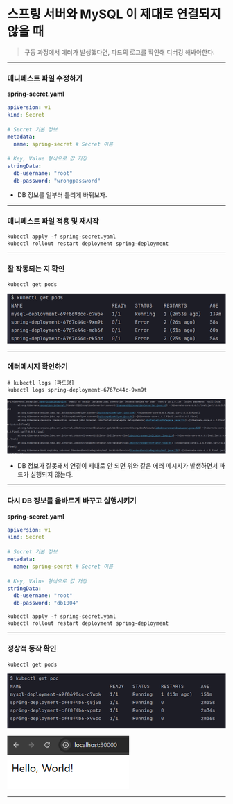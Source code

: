 # 스프링 서버와 MySQL 이 제대로 연결되지 않을 때
> 구동 과정에서 에러가 발생했다면, 파드의 로그를 확인해 디버깅 해봐야한다.

---

### 매니페스트 파일 수정하기
**spring-secret.yaml**
```yaml
apiVersion: v1
kind: Secret

# Secret 기본 정보
metadata:
  name: spring-secret # Secret 이름

# Key, Value 형식으로 값 저장
stringData:
  db-username: "root"
  db-password: "wrongpassword"
```
- DB 정보를 일부러 틀리게 바꿔보자. 

---

### 매니페스트 파일 적용 및 재시작
```shell
kubectl apply -f spring-secret.yaml
kubectl rollout restart deployment spring-deployment
```

---

### 잘 작동되는 지 확인
```shell
kubectl get pods
```
![wrong-password-mysql-1](./imgs/wrong-password-mysql-1.png)

---

### 에러메시지 확인하기
```shell
# kubectl logs [파드명]
kubectl logs spring-deployment-6767c44c-9xm9t
```
![wrong-password-mysql-2](./imgs/wrong-password-mysql-2.png)

- DB 정보가 잘못돼서 연결이 제대로 안 되면 위와 같은 에러 메시지가 발생하면서 파드가 실행되지 않는다. 

---

### 다시 DB 정보를 올바르게 바꾸고 실행시키기
**spring-secret.yaml**
```yaml
apiVersion: v1
kind: Secret

# Secret 기본 정보
metadata:
  name: spring-secret # Secret 이름

# Key, Value 형식으로 값 저장
stringData:
  db-username: "root"
  db-password: "db1004"
```
```shell
kubectl apply -f spring-secret.yaml
kubectl rollout restart deployment spring-deployment
```

---

### 정상적 동작 확인
```shell
kubectl get pods
```
![wrong-password-mysql-3](./imgs/wrong-password-mysql-3.png)

![wrong-password-mysql-4](./imgs/wrong-password-mysql-4.png)

---
